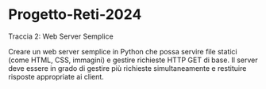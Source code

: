 # Progetto-Reti-2024

Traccia 2: Web Server Semplice

Creare un web server semplice in Python che possa servire file statici (come HTML, CSS, immagini) e gestire richieste HTTP GET di base. 
Il server deve essere in grado di gestire più richieste simultaneamente e restituire risposte appropriate ai client.
